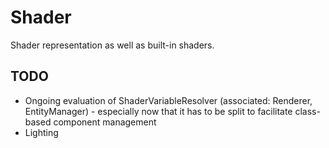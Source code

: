 # Shader

Shader representation as well as built-in shaders.


## TODO

- Ongoing evaluation of ShaderVariableResolver (associated: Renderer, EntityManager) - especially now that it has to be split to facilitate class-based component management
- Lighting
